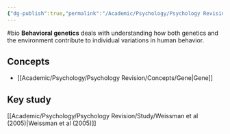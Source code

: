 ```yaml
---
{"dg-publish":true,"permalink":"/Academic/Psychology/Psychology Revision/Topics/Genes and behavior/"}
---
```


#bio
**Behavioral genetics** deals with understanding how both genetics and the environment contribute to individual variations in human behavior.

## Concepts
- [[Academic/Psychology/Psychology Revision/Concepts/Gene\|Gene]] 

## Key study 
[[Academic/Psychology/Psychology Revision/Study/Weissman et al (2005)\|Weissman et al (2005)]] 
